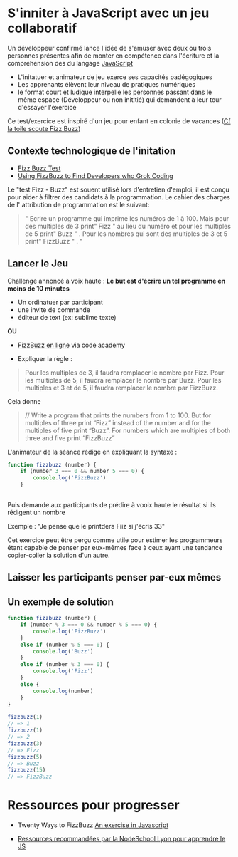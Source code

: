 # S'inniter à JavaScript avec un jeu collaboratif

Un développeur confirmé lance l'idée de s'amuser avec deux ou trois personnes présentes afin de monter en compétence dans l'écriture et la compréhension des du langage [JavaScript](https://fr.wikipedia.org/wiki/JavaScript)

* L'initatuer et animateur de jeu exerce ses capacités padégogiques
* Les apprenants élèvent leur niveau de pratiques numériques
* le format court et ludique interpelle les personnes passant dans le même espace (Développeur ou non inititié) qui demandent à leur tour d'essayer l'exercice

Ce test/exercice est inspiré d'un jeu pour enfant en colonie de vacances ([Cf la toile scoute Fizz Buzz](https://www.latoilescoute.net/fizz-buzz))

## Contexte technologique de l'initation

* [Fizz Buzz Test](http://c2.com/cgi/wiki?FizzBuzzTest) 
* [Using FizzBuzz to Find Developers who Grok Coding](https://imranontech.com/2007/01/24/using-fizzbuzz-to-find-developers-who-grok-coding/)

Le "test Fizz - Buzz" est souent utilisé lors d'entretien d'emploi, il est conçu pour aider à filtrer des candidats à la programmation. Le cahier des charges de l' attribution de programmation est le suivant:

> " Ecrire un programme qui imprime les numéros de 1 à 100. Mais pour des multiples de 3 print" Fizz " au lieu du numéro et pour les multiples de 5 print" Buzz " . Pour les nombres qui sont des multiples de 3 et 5 print" FizzBuzz " . "

## Lancer le Jeu

Challenge annoncé à voix haute : **Le but est d'écrire un tel programme en moins de 10 minutes**

* Un ordinatuer par participant
 *  une invite de commande
 *  éditeur de text (ex: sublime texte)

**OU**

* [FizzBuzz en ligne](https://www.codecademy.com/courses/fizzbuzz/0/1) via code academy

* Expliquer la règle :

> Pour les multiples de 3, il faudra remplacer le nombre par Fizz.
Pour les multiples de 5, il faudra remplacer le nombre par Buzz.
Pour les multiples et 3 et de 5, il faudra remplacer le nombre par FizzBuzz.

Cela donne

> // Write a program that prints the numbers from 1 to 100. But for multiples of three print “Fizz” instead of the number and for the multiples of five print “Buzz”. For numbers which are multiples of both three and five print “FizzBuzz”

L'animateur de la séance rédige en expliquant la syntaxe :

```js
function fizzbuzz (number) {
    if (number 3 === 0 && number 5 === 0) {
        console.log('FizzBuzz')
    }
    
```

Puis  demande aux participants de prédire à vooix haute le résultat si ils rédigent un nombre

Exemple : "Je pense que le printdera Fiiz si j'écris 33"


Cet exercice peut être perçu comme utile pour estimer les programmeurs étant capable de penser par eux-mêmes face à ceux ayant une tendance copier-coller la solution d'un autre.

## Laisser les participants penser par-eux mêmes


## Un exemple de solution

```js
function fizzbuzz (number) {
    if (number % 3 === 0 && number % 5 === 0) {
        console.log('FizzBuzz')
    }
    else if (number % 5 === 0) {
        console.log('Buzz')
    }
    else if (number % 3 === 0) {
        console.log('Fizz')
    }
    else {
        console.log(number)
    }
}

fizzbuzz(1)
// => 1
fizzbuzz(1)
// => 2
fizzbuzz(3)
// => Fizz
fizzbuzz(5)
// => Buzz
fizzbuzz(15)
// => FizzBuzz
```

# Ressources pour progresser

*  Twenty Ways to FizzBuzz
[An exercise in Javascript](http://ditam.github.io/posts/fizzbuzz/)

* [Ressources recommandées par la NodeSchool Lyon pour apprendre le JS](https://github.com/nodeschool/lyon/blob/master/learnjavascript.md)
